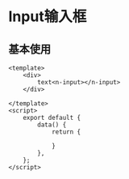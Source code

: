 
# Input输入框

## 基本使用

```vue live
<template>
    <div>
        text<n-input></n-input>
    </div>
    
</template>
<script>
    export default {
        data() {
            return {
               
            }
        },
    };
</script>
```